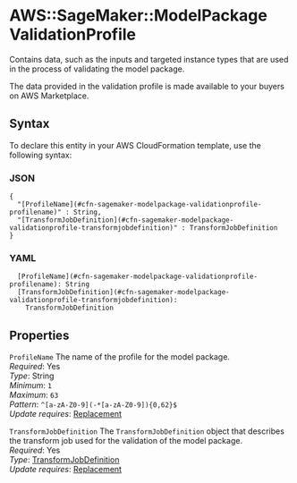 # AWS::SageMaker::ModelPackage ValidationProfile<a name="aws-properties-sagemaker-modelpackage-validationprofile"></a>

Contains data, such as the inputs and targeted instance types that are used in the process of validating the model package\.

The data provided in the validation profile is made available to your buyers on AWS Marketplace\.

## Syntax<a name="aws-properties-sagemaker-modelpackage-validationprofile-syntax"></a>

To declare this entity in your AWS CloudFormation template, use the following syntax:

### JSON<a name="aws-properties-sagemaker-modelpackage-validationprofile-syntax.json"></a>

```
{
  "[ProfileName](#cfn-sagemaker-modelpackage-validationprofile-profilename)" : String,
  "[TransformJobDefinition](#cfn-sagemaker-modelpackage-validationprofile-transformjobdefinition)" : TransformJobDefinition
}
```

### YAML<a name="aws-properties-sagemaker-modelpackage-validationprofile-syntax.yaml"></a>

```
  [ProfileName](#cfn-sagemaker-modelpackage-validationprofile-profilename): String
  [TransformJobDefinition](#cfn-sagemaker-modelpackage-validationprofile-transformjobdefinition): 
    TransformJobDefinition
```

## Properties<a name="aws-properties-sagemaker-modelpackage-validationprofile-properties"></a>

`ProfileName`  <a name="cfn-sagemaker-modelpackage-validationprofile-profilename"></a>
The name of the profile for the model package\.  
*Required*: Yes  
*Type*: String  
*Minimum*: `1`  
*Maximum*: `63`  
*Pattern*: `^[a-zA-Z0-9](-*[a-zA-Z0-9]){0,62}$`  
*Update requires*: [Replacement](https://docs.aws.amazon.com/AWSCloudFormation/latest/UserGuide/using-cfn-updating-stacks-update-behaviors.html#update-replacement)

`TransformJobDefinition`  <a name="cfn-sagemaker-modelpackage-validationprofile-transformjobdefinition"></a>
The `TransformJobDefinition` object that describes the transform job used for the validation of the model package\.  
*Required*: Yes  
*Type*: [TransformJobDefinition](aws-properties-sagemaker-modelpackage-transformjobdefinition.md)  
*Update requires*: [Replacement](https://docs.aws.amazon.com/AWSCloudFormation/latest/UserGuide/using-cfn-updating-stacks-update-behaviors.html#update-replacement)